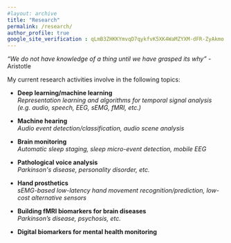 ```yaml
---
#layout: archive
title: "Research"
permalink: /research/
author_profile: true
google_site_verification : qLmB3ZHKKYmvqD7qykfvK5XK4WaMZYXM-dFR-ZyAkmo
---
```

_“We do not have knowledge of a thing until we have grasped its why”_ - Aristotle

My current research activities involve in the following topics:

* **Deep learning/machine learning**<br/>*Representation learning and algorithms for temporal signal analysis (e.g. audio, speech, EEG, sEMG, fMRI, etc.)*

* **Machine hearing**<br/>*Audio event detection/classification, audio scene analysis*

* **Brain monitoring**<br/>*Automatic sleep staging, sleep micro-event detection, mobile EEG*

* **Pathological voice analysis**<br/>*Parkinson's disease, personality disorder, etc.*

* **Hand prosthetics**<br/>*sEMG-based low-latency hand movement recognition/prediction, low-cost alternative sensors*

* **Building fMRI biomarkers for brain diseases**<br/>*Parkinson’s disease, psychosis, etc.*

* **Digital biomarkers for mental health monitoring**<br/>

<!--
* Building biomarkers for brain diseases
* Deep learning/machine learning for temporal signal analysis
* Machine hearing, e.g. audio event detection/classification, audio scene analysis
* Pathological voice analysis
* Automatic sleep staging
* sEMG-based hand movement recognition/prediction
* Voice analysis for mental health monitoring
* Building biomarkers for brain diseases (e.g. Parkinson’s disease and psychosis)
* mHealth
--!>

